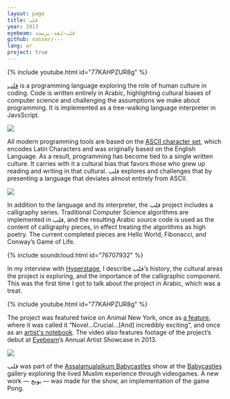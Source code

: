 ```yaml
---
layout: page
title: قلب
year: 2013
eyebeam: قلب-لغة-برمجة
github: nasser/---
lang: ar
project: true
--- 
```


{% include youtube.html id="77KAHPZUR8g" %}

[قلب](http://قلب.موقع/) is a programming language exploring the role of human culture in coding. Code is written entirely in Arabic, highlighting cultural biases of computer science and challenging the assumptions we make about programming. It is implemented as a tree-walking language interpreter in JavsScript.

![](http://nas.sr/قلب/repl.png)

All modern programming tools are based on the [ASCII character set](http://en.wikipedia.org/wiki/Ascii), which encodes Latin Characters and was originally based on the English Language. As a result, programming has become tied to a single written culture. It carries with it a cultural bias that favors those who grew up reading and writing in that cultural. قلب explores and challenges that by presenting a language that deviates almost entirely from ASCII.

![](https://pbs.twimg.com/media/BBT7XurCQAARLeu.jpg:large)

In addition to the language and its interpreter, the قلب project includes a calligraphy series. Traditional Computer Science algorithms are implemented in قلب, and the resulting Arabic source code is used as the content of calligraphy pieces, in effect treating the algorithms as high poetry. The current completed pieces are Hello World, Fibonacci, and Conway’s Game of Life.

{% include soundcloud.html id="76707932" %}

In my interview with [Hyperstage](http://hyperstage.net/), I describe قلب’s history, the cultural areas the project is exploring, and the importance of the calligraphic component. This was the first time I got to talk about the project in Arabic, which was a treat.

{% include youtube.html id="77KAHPZUR8g" %}

The project was featured twice on Animal New York, once as [a feature](http://animalnewyork.com/2013/arabic-programming-language-at-eyebeam-%D9%82%D9%84%D8%A8-opens-the-world/), where it was called it “Novel…Crucial…[And] incredibly exciting”, and once as an [artist's notebook](http://animalnewyork.com/2014/artists-notebook-ramsey-nasser/). The video also features footage of the project’s debut at [Eyebeam](http://eyebeam.org/)’s Annual Artist Showcase in 2013.

![](babycastles.jpg)

قلب was part of the [Assalamualaikum Babycastles](https://www.facebook.com/events/1418549811751798/) show at the [Babycastles](http://babycastles.com/) gallery exploring the lived Muslim experience through videogames. A new work — بونج — was made for the show, an implementation of the game Pong.
